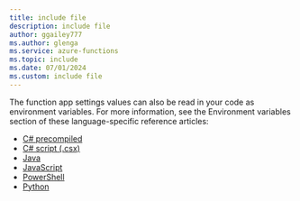 ```yaml
---
title: include file
description: include file
author: ggailey777
ms.author: glenga
ms.service: azure-functions
ms.topic: include
ms.date: 07/01/2024
ms.custom: include file
---
```


The function app settings values can also be read in your code as environment variables. For more information, see the Environment variables section of these language-specific reference articles:

* [C# precompiled](../articles/azure-functions/functions-dotnet-class-library.md#environment-variables)
* [C# script (.csx)](../articles/azure-functions/functions-reference-csharp.md#environment-variables)<!-- F# no longer supported, article no longer exists -  * [F# script (.fsx)](../articles/azure-functions/functions-reference-fsharp.md#environment-variables)-->
* [Java](../articles/azure-functions/functions-reference-java.md#environment-variables)
* [JavaScript](../articles/azure-functions/functions-reference-node.md#environment-variables)
* [PowerShell](../articles/azure-functions/functions-reference-powershell.md#environment-variables)
* [Python](../articles/azure-functions/functions-reference-python.md#environment-variables)
